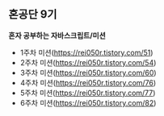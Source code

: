## 혼공단 9기

**혼자 공부하는 자바스크립트/미션**

- 1주차 미션(https://rei050r.tistory.com/51)
- 2주차 미션(https://rei050r.tistory.com/54)
- 3주차 미션(https://rei050r.tistory.com/60)
- 4주차 미션(https://rei050r.tistory.com/76)
- 5주차 미션(https://rei050r.tistory.com/77)
- 6주차 미션(https://rei050r.tistory.com/82)
